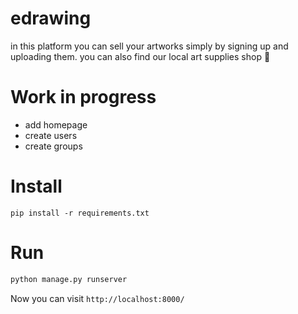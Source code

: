 # edrawing

in this platform you can sell your artworks simply by signing up and uploading them.
you can also find our local art supplies shop 🎨

# Work in progress
- add homepage 
- create users
- create groups

# Install
```
pip install -r requirements.txt
```

# Run
```bash
python manage.py runserver
```
Now you can visit `http://localhost:8000/`

